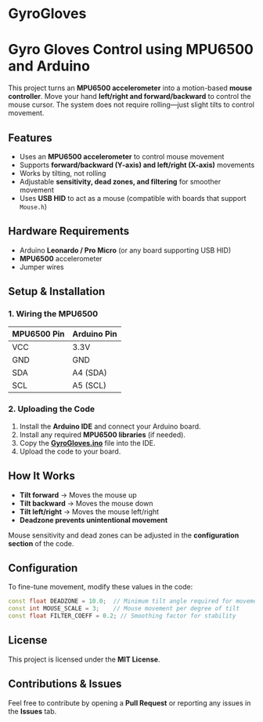 # GyroGloves

# Gyro Gloves Control using MPU6500 and Arduino

This project turns an **MPU6500 accelerometer** into a motion-based **mouse controller**. Move your hand **left/right and forward/backward** to control the mouse cursor. The system does not require rolling—just slight tilts to control movement.

## Features

- Uses an **MPU6500 accelerometer** to control mouse movement
- Supports **forward/backward (Y-axis) and left/right (X-axis)** movements
- Works by tilting, not rolling
- Adjustable **sensitivity, dead zones, and filtering** for smoother movement
- Uses **USB HID** to act as a mouse (compatible with boards that support `Mouse.h`)

## Hardware Requirements

- Arduino **Leonardo / Pro Micro** (or any board supporting USB HID)
- **MPU6500** accelerometer
- Jumper wires

## Setup & Installation

### 1. Wiring the MPU6500

| MPU6500 Pin | Arduino Pin |
|-------------|------------|
| VCC         | 3.3V       |
| GND         | GND        |
| SDA         | A4 (SDA)   |
| SCL         | A5 (SCL)   |

### 2. Uploading the Code

1. Install the **Arduino IDE** and connect your Arduino board.
2. Install any required **MPU6500 libraries** (if needed).
3. Copy the **[GyroGloves.ino](GyroGloves.ino)** file into the IDE.
4. Upload the code to your board.

## How It Works

- **Tilt forward** → Moves the mouse up
- **Tilt backward** → Moves the mouse down
- **Tilt left/right** → Moves the mouse left/right
- **Deadzone prevents unintentional movement**

Mouse sensitivity and dead zones can be adjusted in the **configuration section** of the code.

## Configuration

To fine-tune movement, modify these values in the code:

```cpp
const float DEADZONE = 10.0;  // Minimum tilt angle required for movement
const int MOUSE_SCALE = 3;    // Mouse movement per degree of tilt
const float FILTER_COEFF = 0.2; // Smoothing factor for stability
```

## License

This project is licensed under the **MIT License**.

## Contributions & Issues

Feel free to contribute by opening a **Pull Request** or reporting any issues in the **Issues** tab.
